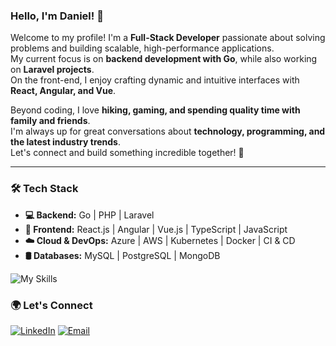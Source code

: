 ### Hello, I'm Daniel! 👋  

Welcome to my profile! I'm a **Full-Stack Developer** passionate about solving problems and building scalable, high-performance applications.  
My current focus is on **backend development with Go**, while also working on **Laravel projects**.  
On the front-end, I enjoy crafting dynamic and intuitive interfaces with **React, Angular, and Vue**.  

Beyond coding, I love **hiking, gaming, and spending quality time with family and friends**.  
I'm always up for great conversations about **technology, programming, and the latest industry trends**.  
Let's connect and build something incredible together! 🚀  

---

### 🛠 Tech Stack  

- **💻 Backend:** Go | PHP | Laravel  
- **🎨 Frontend:** React.js | Angular | Vue.js | TypeScript | JavaScript  
- **☁️ Cloud & DevOps:** Azure | AWS | Kubernetes | Docker | CI & CD  
- **🛢 Databases:** MySQL | PostgreSQL | MongoDB  

![My Skills](https://skillicons.dev/icons?i=php,laravel,go,aws,k8s,docker,react,angular,typescript,mongo,mysql,postgres)


### 🌍 Let's Connect 

[![LinkedIn](https://skillicons.dev/icons?i=linkedin)](https://www.linkedin.com/in/medanielsantos)  [![Email](https://skillicons.dev/icons?i=gmail)](mailto:me@danielsantos.me)
